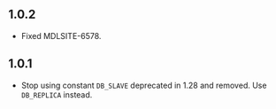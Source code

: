 ## 1.0.2 ##

* Fixed MDLSITE-6578.

## 1.0.1 ##

* Stop using constant `DB_SLAVE` deprecated in 1.28 and removed. Use `DB_REPLICA`
  instead.
